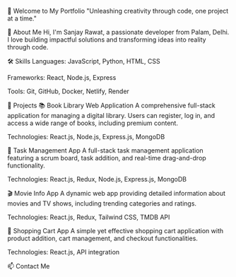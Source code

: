 🌟 Welcome to My Portfolio
"Unleashing creativity through code, one project at a time."

👋 About Me
Hi, I'm Sanjay Rawat, a passionate developer from Palam, Delhi. I love building impactful solutions and transforming ideas into reality through code.

🛠️ Skills
Languages: JavaScript, Python, HTML, CSS

Frameworks: React, Node.js, Express

Tools: Git, GitHub, Docker, Netlify, Render

💼 Projects
📚 Book Library Web Application
A comprehensive full-stack application for managing a digital library. Users can register, log in, and access a wide range of books, including premium content.

Technologies: React.js, Node.js, Express.js, MongoDB

📝 Task Management App
A full-stack task management application featuring a scrum board, task addition, and real-time drag-and-drop functionality.

Technologies: React.js, Redux, Node.js, Express.js, MongoDB

🎬 Movie Info App
A dynamic web app providing detailed information about movies and TV shows, including trending categories and ratings.

Technologies: React.js, Redux, Tailwind CSS, TMDB API

🛒 Shopping Cart App
A simple yet effective shopping cart application with product addition, cart management, and checkout functionalities.

Technologies: React.js, API integration

📫 Contact Me
